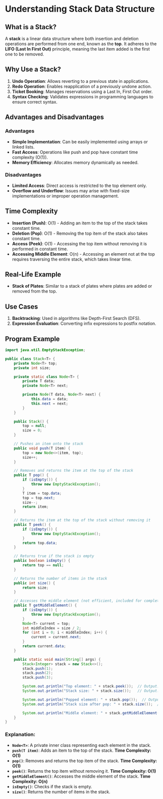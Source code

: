 # Understanding Stack Data Structure

## What is a Stack?

A **stack** is a linear data structure where both insertion and deletion operations are performed from one end, known as the **top**. It adheres to the **LIFO (Last In First Out)** principle, meaning the last item added is the first one to be removed.

## Why Use a Stack?

1. **Undo Operation**: Allows reverting to a previous state in applications.
2. **Redo Operation**: Enables reapplication of a previously undone action.
3. **Ticket Booking**: Manages reservations using a Last In, First Out order.
4. **Syntax Checking**: Validates expressions in programming languages to ensure correct syntax.

## Advantages and Disadvantages

### Advantages

- **Simple Implementation**: Can be easily implemented using arrays or linked lists.
- **Fast Access**: Operations like push and pop have constant time complexity (O(1)).
- **Memory Efficiency**: Allocates memory dynamically as needed.

### Disadvantages

- **Limited Access**: Direct access is restricted to the top element only.
- **Overflow and Underflow**: Issues may arise with fixed-size implementations or improper operation management.

## Time Complexity

- **Insertion (Push)**: O(1) - Adding an item to the top of the stack takes constant time.
- **Deletion (Pop)**: O(1) - Removing the top item of the stack also takes constant time.
- **Access (Peek)**: O(1) - Accessing the top item without removing it is performed in constant time.
- **Accessing Middle Element**: O(n) - Accessing an element not at the top requires traversing the entire stack, which takes linear time.

## Real-Life Example

- **Stack of Plates**: Similar to a stack of plates where plates are added or removed from the top.

## Use Cases

1. **Backtracking**: Used in algorithms like Depth-First Search (DFS).
2. **Expression Evaluation**: Converting infix expressions to postfix notation.

## Program Example

```java
import java.util.EmptyStackException;

public class Stack<T> {
    private Node<T> top;
    private int size;

    private static class Node<T> {
        private T data;
        private Node<T> next;

        private Node(T data, Node<T> next) {
            this.data = data;
            this.next = next;
        }
    }

    public Stack() {
        top = null;
        size = 0;
    }

    // Pushes an item onto the stack
    public void push(T item) {
        top = new Node<>(item, top);
        size++;
    }

    // Removes and returns the item at the top of the stack
    public T pop() {
        if (isEmpty()) {
            throw new EmptyStackException();
        }
        T item = top.data;
        top = top.next;
        size--;
        return item;
    }

    // Returns the item at the top of the stack without removing it
    public T peek() {
        if (isEmpty()) {
            throw new EmptyStackException();
        }
        return top.data;
    }

    // Returns true if the stack is empty
    public boolean isEmpty() {
        return top == null;
    }

    // Returns the number of items in the stack
    public int size() {
        return size;
    }

    // Accesses the middle element (not efficient, included for completeness)
    public T getMiddleElement() {
        if (isEmpty()) {
            throw new EmptyStackException();
        }
        Node<T> current = top;
        int middleIndex = size / 2;
        for (int i = 0; i < middleIndex; i++) {
            current = current.next;
        }
        return current.data;
    }

    public static void main(String[] args) {
        Stack<Integer> stack = new Stack<>();
        stack.push(1);
        stack.push(2);
        stack.push(3);

        System.out.println("Top element: " + stack.peek());  // Output: Top element: 3
        System.out.println("Stack size: " + stack.size());   // Output: Stack size: 3

        System.out.println("Popped element: " + stack.pop());  // Output: Popped element: 3
        System.out.println("Stack size after pop: " + stack.size());  // Output: Stack size after pop: 2

        System.out.println("Middle element: " + stack.getMiddleElement());  // Output: Middle element: 1
    }
}
```

### Explanation:

- **`Node<T>`**: A private inner class representing each element in the stack.
- **`push(T item)`**: Adds an item to the top of the stack. **Time Complexity: O(1)**
- **`pop()`**: Removes and returns the top item of the stack. **Time Complexity: O(1)**
- **`peek()`**: Returns the top item without removing it. **Time Complexity: O(1)**
- **`getMiddleElement()`**: Accesses the middle element of the stack. **Time Complexity: O(n)**
- **`isEmpty()`**: Checks if the stack is empty.
- **`size()`**: Returns the number of items in the stack.
